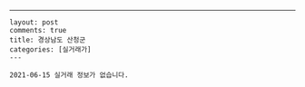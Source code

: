 ---
    layout: post
    comments: true
    title: 경상남도 산청군
    categories: [실거래가]
    ---

    2021-06-15 실거래 정보가 없습니다.

    
